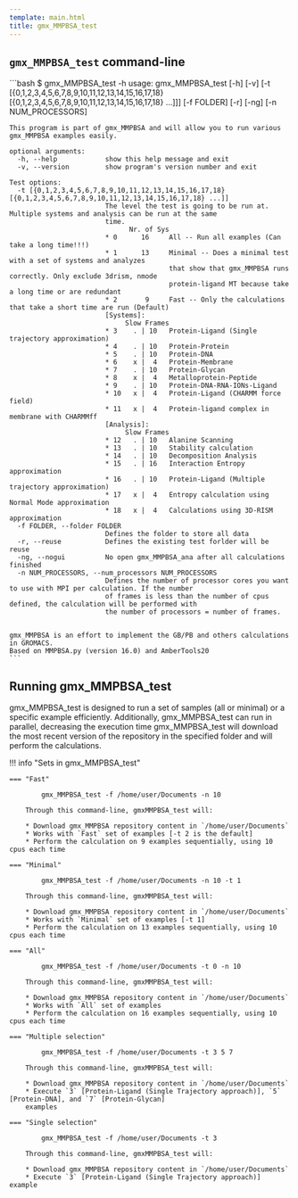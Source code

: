 ```yaml
---
template: main.html
title: gmx_MMPBSA_test
---
```


## `gmx_MMPBSA_test` command-line
<div class="termy">
    ```bash
    $ gmx_MMPBSA_test -h
    usage: gmx_MMPBSA_test [-h] [-v] 
           [-t [{0,1,2,3,4,5,6,7,8,9,10,11,12,13,14,15,16,17,18} [{0,1,2,3,4,5,6,7,8,9,10,11,12,13,14,15,16,17,18} ...]]] 
           [-f FOLDER] [-r] [-ng] [-n NUM_PROCESSORS]
    
    This program is part of gmx_MMPBSA and will allow you to run various gmx_MMPBSA examples easily.
    
    optional arguments:
      -h, --help            show this help message and exit
      -v, --version         show program's version number and exit
    
    Test options:
      -t [{0,1,2,3,4,5,6,7,8,9,10,11,12,13,14,15,16,17,18} [{0,1,2,3,4,5,6,7,8,9,10,11,12,13,14,15,16,17,18} ...]]
                            The level the test is going to be run at. Multiple systems and analysis can be run at the same 
                            time.
                                  Nr. of Sys  
                            * 0      16     All -- Run all examples (Can take a long time!!!)
                            * 1      13     Minimal -- Does a minimal test with a set of systems and analyzes 
                                            that show that gmx_MMPBSA runs correctly. Only exclude 3drism, nmode
                                            protein-ligand MT because take a long time or are redundant
                            * 2       9     Fast -- Only the calculations that take a short time are run (Default)
                            [Systems]:
                                 Slow Frames
                            * 3    . | 10   Protein-Ligand (Single trajectory approximation)
                            * 4    . | 10   Protein-Protein
                            * 5    . | 10   Protein-DNA
                            * 6    x |  4   Protein-Membrane
                            * 7    . | 10   Protein-Glycan
                            * 8    x |  4   Metalloprotein-Peptide
                            * 9    . | 10   Protein-DNA-RNA-IONs-Ligand
                            * 10   x |  4   Protein-Ligand (CHARMM force field)
                            * 11   x |  4   Protein-ligand complex in membrane with CHARMMff 
                            [Analysis]:
                                 Slow Frames
                            * 12   . | 10   Alanine Scanning
                            * 13   . | 10   Stability calculation
                            * 14   . | 10   Decomposition Analysis
                            * 15   . | 16   Interaction Entropy approximation
                            * 16   . | 10   Protein-Ligand (Multiple trajectory approximation)
                            * 17   x |  4   Entropy calculation using Normal Mode approximation 
                            * 18   x |  4   Calculations using 3D-RISM approximation
      -f FOLDER, --folder FOLDER
                            Defines the folder to store all data
      -r, --reuse           Defines the existing test forlder will be reuse
      -ng, --nogui          No open gmx_MMPBSA_ana after all calculations finished
      -n NUM_PROCESSORS, --num_processors NUM_PROCESSORS
                            Defines the number of processor cores you want to use with MPI per calculation. If the number 
                            of frames is less than the number of cpus defined, the calculation will be performed with 
                            the number of processors = number of frames.
    
    
    gmx_MMPBSA is an effort to implement the GB/PB and others calculations in GROMACS. 
    Based on MMPBSA.py (version 16.0) and AmberTools20
    ```
</div>

## Running gmx_MMPBSA_test
gmx_MMPBSA_test is designed to run a set of samples (all or minimal) or a specific example efficiently. 
Additionally, gmx_MMPBSA_test can run in parallel, decreasing the execution time gmx_MMPBSA_test will download the 
most recent version of the repository in the specified folder and will perform the calculations.

!!! info "Sets in gmx_MMPBSA_test"

    === "Fast"
        
            gmx_MMPBSA_test -f /home/user/Documents -n 10
        
        Through this command-line, gmxMMPBSA_test will:
        
        * Download gmx_MMPBSA repository content in `/home/user/Documents`
        * Works with `Fast` set of examples [-t 2 is the default]
        * Perform the calculation on 9 examples sequentially, using 10 cpus each time
    
    === "Minimal"
        
            gmx_MMPBSA_test -f /home/user/Documents -n 10 -t 1
        
        Through this command-line, gmxMMPBSA_test will:
        
        * Download gmx_MMPBSA repository content in `/home/user/Documents`
        * Works with `Minimal` set of examples [-t 1]
        * Perform the calculation on 13 examples sequentially, using 10 cpus each time
    
    === "All"
        
            gmx_MMPBSA_test -f /home/user/Documents -t 0 -n 10
        
        Through this command-line, gmxMMPBSA_test will:
        
        * Download gmx_MMPBSA repository content in `/home/user/Documents`
        * Works with `All` set of examples
        * Perform the calculation on 16 examples sequentially, using 10 cpus each time
        
    === "Multiple selection"
        
            gmx_MMPBSA_test -f /home/user/Documents -t 3 5 7
        
        Through this command-line, gmxMMPBSA_test will:
        
        * Download gmx_MMPBSA repository content in `/home/user/Documents`
        * Execute `3` [Protein-Ligand (Single Trajectory approach)], `5` [Protein-DNA], and `7` [Protein-Glycan] 
        examples

    === "Single selection"
        
            gmx_MMPBSA_test -f /home/user/Documents -t 3
        
        Through this command-line, gmxMMPBSA_test will:
        
        * Download gmx_MMPBSA repository content in `/home/user/Documents`
        * Execute `3` [Protein-Ligand (Single Trajectory approach)] example